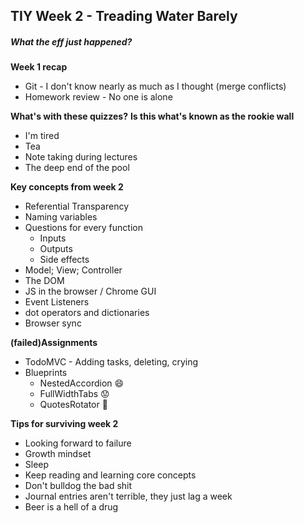 ## TIY Week 2 - Treading Water Barely

##### What the eff just happened?

**Week 1 recap**
  * Git - I don't know nearly as much as I thought (merge conflicts)
  * Homework review - No one is alone


**What's with these quizzes?**
**Is this what's known as the rookie wall**
  * I'm tired
  * Tea
  * Note taking during lectures
  * The deep end of the pool

**Key concepts from week 2**
  * Referential Transparency
  * Naming variables
  * Questions for every function
    * Inputs
    * Outputs
    * Side effects
  * Model; View; Controller
  * The DOM
  * JS in the browser / Chrome GUI
  * Event Listeners
  * dot operators and dictionaries
  * Browser sync

**(failed)Assignments**
  * TodoMVC - Adding tasks, deleting, crying
  * Blueprints
    * NestedAccordion :smile:
    * FullWidthTabs :worried:
    * QuotesRotator :poop:

**Tips for surviving week 2**
  * Looking forward to failure
  * Growth mindset
  * Sleep
  * Keep reading and learning core concepts
  * Don't bulldog the bad shit
  * Journal entries aren't terrible, they just lag a week
  * Beer is a hell of a drug
